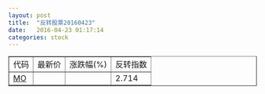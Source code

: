 ```yaml
---
layout: post
title:  "反转股票20160423"
date:   2016-04-23 01:17:14
categories: stock
---
```


<script type="text/javascript">
var stockList = []
stockList.push('gb_mo');
</script>

<table border="1">
 <tr>
 <td>代码</td>
  <td>最新价</td>
  <td>涨跌幅(%)</td>
 <td>反转指数</td>
</tr>
  <tr id="mo"><td><a href="http://stock.finance.sina.com.cn/usstock/quotes/MO.html" target="_blank">MO</a></td><td></td><td></td><td>2.714</td></tr>
</table>

